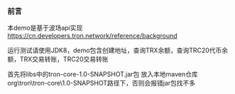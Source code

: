 ### 前言

本demo是基于波场api实现 https://cn.developers.tron.network/reference/background

运行测试请使用JDK8，demo包含创建地址，查询TRX余额，查询TRC20代币余额，TRX交易转账，TRC20交易转账

首先将libs中的tron-core-1.0-SNAPSHOT.jar包
放入本地maven仓库org\tron\tron-core\1.0-SNAPSHOT路径下，否则会报错jar包找不多



